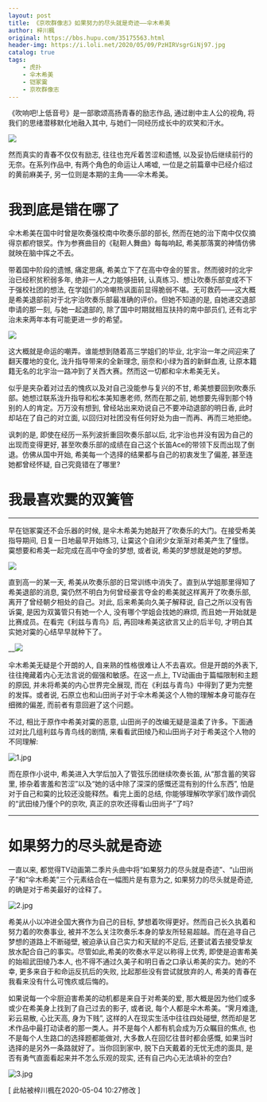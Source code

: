 ```yaml
---
layout: post
title: 《京吹群像志》如果努力的尽头就是奇迹——伞木希美
author: 梓川楓
original: https://bbs.hupu.com/35175563.html
header-img: https://i.loli.net/2020/05/09/PzHIRVsgrGiNj97.jpg
catalog: true
tags:
    - 虎扑
    - 伞木希美
    - 铠冢霙
    - 京吹群像志
---
```

《吹响吧!上低音号》是一部歌颂高扬青春的励志作品, 通过剧中主人公的视角, 将我们的思绪潜移默化地融入其中, 与她们一同经历成长中的欢笑和汗水。

  

![](https://i.loli.net/2020/05/09/PzHIRVsgrGiNj97.jpg)

  

然而真实的青春不仅仅有励志, 往往也充斥着苦涩和遗憾, 以及妥协后继续前行的无奈。在系列作品中, 有两个角色的命运让人唏嘘,
一位是之前篇章中已经介绍过的黄前麻美子, 另一位则是本期的主角——伞木希美。

  

# 我到底是错在哪了

  

伞木希美在国中时曾是吹奏强校南中吹奏乐部的部长, 然而在她的治下南中仅仅摘得京都府银奖。作为参赛曲目的《鞑靼人舞曲》每每响起,
希美那落寞的神情仿佛就映在脑中挥之不去。

  

带着国中阶段的遗憾, 痛定思痛, 希美立下了在高中夺金的誓言。然而彼时的北宇治已经积贫积弱多年, 绝非一人之力能够扭转,
认真练习、想让吹奏乐部变成不下于强校社团的想法,
在学姐们的冷嘲热讽面前显得脆弱不堪。无可救药——这大概是希美退部前对于北宇治吹奏乐部最准确的评价。但她不知道的是, 自她递交退部申请的那一刻,
与她一起退部的, 除了国中时期就相互扶持的南中部员们, 还有北宇治未来两年本有可能更进一步的希望。

  

![](https://i.loli.net/2020/05/09/zwXukqeBZLb8fGY.png)

  

这大概就是命运的嘲弄。谁能想到随着高三学姐们的毕业, 北宇治一年之间迎来了翻天覆地的变化, 泷升指导带来的全新理念, 丽奈和小绿为首的新鲜血液,
让原本籍籍无名的北宇治一路冲到了关西大赛。然而这一切都和伞木希美无关。

  

似乎是夹杂着对过去的愧疚以及对自己没能参与复兴的不甘, 希美想要回到吹奏乐部。她想过联系泷升指导和松本美知惠老师, 然而在那之前,
她想要先得到那个特别的人的肯定。万万没有想到, 曾经站出来劝说自己不要冲动退部的明日香, 此时却站在了自己的对立面,
以回归对社团没有任何好处为由一而再、再而三地拒绝。

  

讽刺的是, 即使在经历一系列波折重回吹奏乐部以后, 北宇治也并没有因为自己的出现而变得更好,
甚至吹奏乐部的成绩在自己这个长笛Ace的带领下反而出现了倒退。仿佛从国中开始, 希美每一个选择的结果都与自己的初衷发生了偏差, 甚至连她都曾经怀疑,
自己究竟错在了哪里?

  

# 我最喜欢霙的双簧管

 ****

早在铠冢霙还不会乐器的时候, 是伞木希美为她敲开了吹奏乐的大门。在接受希美指导期间, 日复一日地最早开始练习,
让霙这个自闭少女渐渐对希美产生了憧憬。霙想要和希美一起完成在高中夺金的梦想, 或者说, 希美的梦想就是她的梦想。

  

![](https://i.loli.net/2020/05/09/vVel4bNxQY3scOn.jpg)

  

直到高一的某一天, 希美从吹奏乐部的日常训练中消失了。直到从学姐那里得知了希美退部的消息, 霙仍然不明白为何曾经豪言夺金的希美就这样离开了吹奏乐部,
离开了曾经朝夕相处的自己。对此, 后来希美向久美子解释说, 自己之所以没有告诉霙, 是因为双簧管只有她一个人, 没有哪个学姐会找她的麻烦,
而且她一开始就是比赛成员。在看完《利兹与青鸟》后, 再回味希美这欲言又止的后半句, 才明白其实她对霙的心结早早就种下了。

  

 __![](https://i.loli.net/2020/05/09/3lFJhGvTB7qpkaP.png)

  

伞木希美无疑是个开朗的人, 自来熟的性格很难让人不去喜欢。但是开朗的外表下, 往往掩藏着内心无法言说的倔强和敏感。在这一点上,
TV动画由于篇幅限制和主题的原因, 并未将希美的内心世界完全展现, 而在《利兹与青鸟》中得到了更为完整的发挥。或者说,
石原立也和山田尚子对于伞木希美这个人物的理解本身可能存在细微的偏差, 而前者有意回避了这个问题。

  

不过, 相比于原作中希美对霙的恶意, 山田尚子的改编无疑是温柔了许多。下面通过对比几组利兹与青鸟线的剧情,
来看看武田绫乃和山田尚子对于希美这个人物的不同理解:

![1.jpg](https://s2.loli.net/2023/04/29/1n4BePjYqd9Hc3s.jpg)
  
而在原作小说中, 希美进入大学后加入了管弦乐团继续吹奏长笛, 从“那含蓄的笑容里, 掺杂着害羞和苦涩”以及“她的话中除了深深的感慨还混有别的什么东西”,
怕是对于自己和霙的比较还没能释然。看完上面的总结, 你能够理解吹学家们故作调侃的“武田绫乃懂个P的京吹, 真正的京吹还得看山田尚子”了吗?

 ****

# 如果努力的尽头就是奇迹

  

一直以来, 都觉得TV动画第二季片头曲中将“如果努力的尽头就是奇迹”、“山田尚子”和“伞木希美”三个元素结合在一幅图片是有意为之, 如果努力的尽头就是奇迹,
的确是对于希美最好的诠释了。

![2.jpg](https://s2.loli.net/2023/04/29/kSVpg9FKRIOaoT8.jpg)

希美从小以冲进全国大赛作为自己的目标, 梦想着吹得更好。然而自己长久执着和努力着的吹奏事业,
被并不怎么关注吹奏乐本身的挚友所轻易超越。而在追寻自己梦想的道路上不断碰壁, 被迫承认自己实力和天赋的不足后,
还要试着去接受挚友放水配合自己的事实。尽管如此,希美的吹奏水平足以称得上优秀, 即使是迫害希美的始祖武田绫乃本人,
也不得不通过久美子和明日香之口承认希美的实力。她的不幸, 更多来自于和命运反抗后的失败, 比起那些没有尝试就放弃的人,
希美的青春在我看来没有什么可愧疚或后悔的。

  

如果说每一个伞厨迫害希美的动机都是来自于对希美的爱, 那大概是因为他们或多或少在希美身上找到了自己过去的影子, 或者说, 每个人都是伞木希美。“霁月难逢,
彩云易散, 心比天高, 身为下贱”, 这样的人在现实生活中往往四处碰壁, 然而却是艺术作品中最打动读者的那一类人。并不是每个人都有机会成为万众瞩目的焦点,
也不是每个人生路口的选择题都能做对, 大多数人在回忆往昔时都会感慨, 如果当时选择的是另外一条路就好了。当你回到家中, 脱下白天戴着的无忧无虑的面具,
是否有勇气直面看起来并不怎么乐观的现实, 还有自己内心无法填补的空白?

![3.jpg](https://s2.loli.net/2023/04/29/25hj3TkgKQNctXq.jpg)

[ 此帖被梓川楓在2020-05-04 10:27修改 ]

